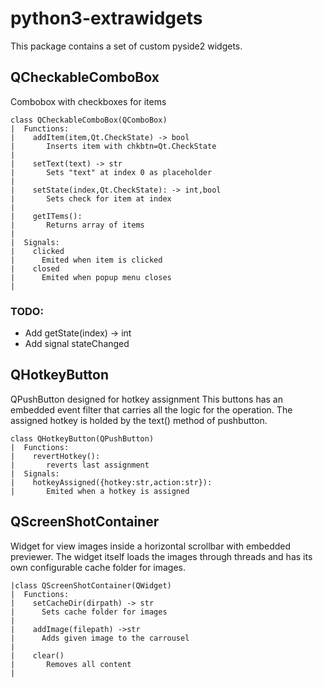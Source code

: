 # python3-extrawidgets
This package contains a set of custom pyside2 widgets.

## QCheckableComboBox
Combobox with checkboxes for items

```
class QCheckableComboBox(QComboBox)
|  Functions:
|    addItem(item,Qt.CheckState) -> bool
|		Inserts item with chkbtn=Qt.CheckState
|
|    setText(text) -> str
|       Sets "text" at index 0 as placeholder
|
|  	 setState(index,Qt.CheckState): -> int,bool
|	    Sets check for item at index
|
|    getITems():
|		Returns array of items
|
|  Signals:
|    clicked
|      Emited when item is clicked
|    closed
|      Emited when popup menu closes
|
```
### TODO:
* Add getState(index) -> int
*  Add signal stateChanged

## QHotkeyButton
QPushButton designed for hotkey assignment
This buttons has an embedded event filter that carries all the logic for the operation.
The assigned hotkey is holded by the text() method of pushbutton.

```
class QHotkeyButton(QPushButton)
|  Functions:
|    revertHotkey():
|		reverts last assignment
|  Signals:
|    hotkeyAssigned({hotkey:str,action:str}):
|		Emited when a hotkey is assigned
```

## QScreenShotContainer
Widget for view images inside a horizontal scrollbar with embedded previewer.
The widget itself loads the images through threads and has its own configurable cache folder for images.

```
|class QScreenShotContainer(QWidget)
|  Functions:
|    setCacheDir(dirpath) -> str
|      Sets cache folder for images
|
|    addImage(filepath) ->str
|      Adds given image to the carrousel
|
|    clear()
|		Removes all content
|
```   
